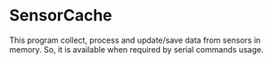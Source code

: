 # SensorCache
This program collect, process and update/save data from sensors in memory. So, it is available when required by serial commands usage.
